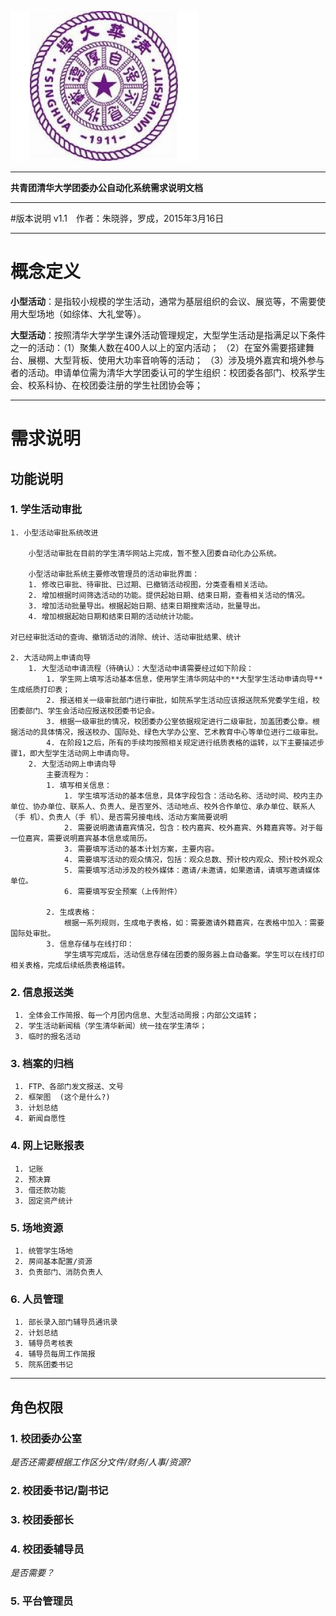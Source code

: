 ![thulogo](./figs/logo_thu.jpg)
************************************
**共青团清华大学团委办公自动化系统需求说明文档**
****************
#版本说明
v1.1　作者：朱晓骅，罗成，2015年3月16日
*********************************************

# 概念定义
**小型活动**：是指较小规模的学生活动，通常为基层组织的会议、展览等，不需要使用大型场地（如综体、大礼堂等）。

**大型活动**：按照清华大学学生课外活动管理规定，大型学生活动是指满足以下条件之一的活动：（1）聚集人数在400人以上的室内活动；
（2）在室外需要搭建舞台、展棚、大型背板、使用大功率音响等的活动；
（3）涉及境外嘉宾和境外参与者的活动。申请单位需为清华大学团委认可的学生组织：校团委各部门、校系学生会、校系科协、在校团委注册的学生社团协会等；

----------

# 需求说明
## 功能说明


### 1. 学生活动审批 <!-- *这部分罗成负责* -->
<!-- 这部分与现有学生清华、我去网相结合，改进现有漏洞，添加若干功能，视觉上整合成完整的活动申请审批功能 -->	

	1. 小型活动审批系统改进
		
		小型活动审批在目前的学生清华网站上完成，暂不整入团委自动化办公系统。

		小型活动审批系统主要修改管理员的活动审批界面：
		1. 修改已审批、待审批、已过期、已撤销活动视图，分类查看相关活动。
		2. 增加根据时间筛选活动的功能。提供起始日期、结束日期，查看相关活动的情况。
		3. 增加活动批量导出。根据起始日期、结束日期搜索活动，批量导出。
		4. 增加根据起始日期和结束日期的活动统计功能。
		
	对已经审批活动的查询、撤销活动的消除、统计、活动审批结果、统计

	2. 大活动网上申请向导
		1. 大型活动申请流程（待确认）：大型活动申请需要经过如下阶段：
			1. 学生网上填写活动基本信息，使用学生清华网站中的**大型学生活动申请向导**生成纸质打印表；
			2. 报送相关一级审批部门进行审批，如院系学生活动应该报送院系党委学生组，校团委部门、学生会活动应报送校团委书记会。
			3. 根据一级审批的情况，校团委办公室依据规定进行二级审批，加盖团委公章。根据活动的具体情况，报送校办、国际处、绿色大学办公室、艺术教育中心等单位进行二级审批。
			4. 在阶段1之后，所有的手续均按照相关规定进行纸质表格的运转，以下主要描述步骤1，即大型学生活动网上申请向导。
		2. 大型活动网上申请向导
			主要流程为：
			1. 填写相关信息：
				1. 学生填写活动的基本信息，具体字段包含：活动名称、活动时间、校内主办单位、协办单位、联系人、负责人、是否室外、活动地点、校外合作单位、承办单位、联系人（手 机）、负责人（手 机）、是否需另接电线、活动方案简要说明
				2. 需要说明邀请嘉宾情况，包含：校内嘉宾、校外嘉宾、外籍嘉宾等。对于每一位嘉宾，需要说明嘉宾基本信息或简历。
				3. 需要填写活动的基本计划方案，主要内容。
				4. 需要填写活动的观众情况，包括：观众总数、预计校内观众、预计校外观众
				5. 需要填写活动涉及的校外媒体：邀请/未邀请，如果邀请，请填写邀请媒体单位。
				6. 需要填写安全预案（上传附件）
			
			2. 生成表格：
				根据一系列规则，生成电子表格，如：需要邀请外籍嘉宾，在表格中加入：需要国际处审批。
			3. 信息存储与在线打印：
				学生填写完成后，活动信息存储在团委的服务器上自动备案。学生可以在线打印相关表格，完成后续纸质表格运转。

		
		
		
	
### 2. 信息报送类 <!-- *这部分朱晓骅负责* -->
<!-- 活动的报送功能，主要是信息的推送，文件的提交（简单的在线编辑），在线显示、查询，这部分目前团委办公室也不清晰，需要先梳理具体工作流程，再梳理网站功能流程 -->
     1. 全体会工作简报、每一个月团内信息、大型活动周报；内部公文运转；
     2. 学生活动新闻稿（学生清华新闻）统一挂在学生清华；
     3. 临时的报名活动

### 3. 档案的归档 <!-- *这部分朱晓骅负责* -->
<!-- 这部分需要明确具体工作的流程 -->
     1. FTP、各部门发文报送、文号
     2. 框架图  (这个是什么?)
     3. 计划总结
     4. 新闻自愿性

### 4. 网上记账报表 <!-- *这部分罗成负责* -->
<!-- 这部分的功能基本保持现有流程不变，主要是电子化的过程 -->
     1. 记账
     2. 预决算
     3. 借还款功能
     3. 固定资产统计
     
### 5. 场地资源 <!-- *这部分朱晓骅负责* -->
<!-- 这部分是全新的工作，目前实体化的没有进行 -->
     1. 统管学生场地
     2. 房间基本配置/资源
     3. 负责部门、消防负责人

### 6. 人员管理 <!-- *这部分罗成负责* -->
<!-- 这部分需要联系办公室和组织部协作完成 -->
     1. 部长录入部门辅导员通讯录
     2. 计划总结
     3. 辅导员考核表
     4. 辅导员每周工作简报
     5. 院系团委书记

----------

## 角色权限

### 1. 校团委办公室
*是否还需要根据工作区分文件/财务/人事/资源?*
### 2. 校团委书记/副书记
### 3. 校团委部长
### 4. 校团委辅导员
*是否需要？*
### 5. 平台管理员

